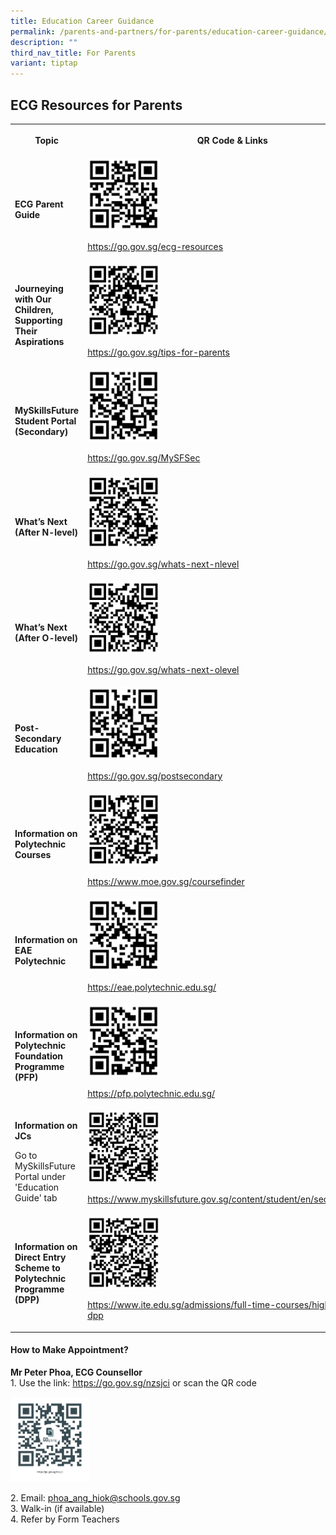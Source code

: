 ```yaml
---
title: Education Career Guidance
permalink: /parents-and-partners/for-parents/education-career-guidance/
description: ""
third_nav_title: For Parents
variant: tiptap
---
```

<h2>ECG Resources for Parents</h2>
<table style="minWidth: 50px">
<colgroup>
<col>
<col>
</colgroup>
<tbody>
<tr>
<th rowspan="1" colspan="1">
<p>Topic</p>
</th>
<th rowspan="1" colspan="1">
<p>QR Code &amp; Links</p>
</th>
</tr>
<tr>
<td rowspan="1" colspan="1">
<p><strong>ECG Parent Guide</strong>
</p>
</td>
<td rowspan="1" colspan="1">
<div class="isomer-image-wrapper">
<img style="width: 25%;" height="auto" width="100%" alt="" src="/images/For Parents/ECG_Parent_Guide_QRcode.png">
</div>
<p><a href="https://go.gov.sg/ecg-resources" rel="noopener noreferrer nofollow" target="_blank">https://go.gov.sg/ecg-resources</a>
</p>
</td>
</tr>
<tr>
<td rowspan="1" colspan="1">
<p><strong>Journeying with Our Children, Supporting Their Aspirations</strong>
</p>
</td>
<td rowspan="1" colspan="1">
<div class="isomer-image-wrapper">
<img style="width: 25%;" height="auto" width="100%" alt="" src="/images/For Parents/Journeying_with_Our_Children__Supporting_Their_Aspirations_QRcode.png">
</div>
<p><a href="https://go.gov.sg/tips-for-parents" rel="noopener noreferrer nofollow" target="_blank">https://go.gov.sg/tips-for-parents</a>
</p>
</td>
</tr>
<tr>
<td rowspan="1" colspan="1">
<p><strong>MySkillsFuture Student Portal (Secondary)</strong>
</p>
</td>
<td rowspan="1" colspan="1">
<div class="isomer-image-wrapper">
<img style="width: 25%;" height="auto" width="100%" alt="" src="/images/For Parents/MySkillsFuture_Student_Portal__Secondary__QRcode.png">
</div>
<p><a href="https://go.gov.sg/MySFSec" rel="noopener noreferrer nofollow" target="_blank">https://go.gov.sg/MySFSec</a>
</p>
</td>
</tr>
<tr>
<td rowspan="1" colspan="1">
<p><strong>What’s Next (After N-level)</strong>
</p>
</td>
<td rowspan="1" colspan="1">
<div class="isomer-image-wrapper">
<img style="width: 25%;" height="auto" width="100%" alt="" src="/images/For Parents/What_s_Next__After_N_level__QRcode.png">
</div>
<p><a href="https://go.gov.sg/whats-next-nlevel" rel="noopener noreferrer nofollow" target="_blank">https://go.gov.sg/whats-next-nlevel</a>
</p>
</td>
</tr>
<tr>
<td rowspan="1" colspan="1">
<p><strong>What’s Next (After O-level)</strong>
</p>
</td>
<td rowspan="1" colspan="1">
<div class="isomer-image-wrapper">
<img style="width: 25%;" height="auto" width="100%" alt="" src="/images/For Parents/What_s_Next__After_O_level__QRcode.png">
</div>
<p><a href="https://go.gov.sg/whats-next-olevel" rel="noopener noreferrer nofollow" target="_blank">https://go.gov.sg/whats-next-olevel</a>
</p>
</td>
</tr>
<tr>
<td rowspan="1" colspan="1">
<p><strong>Post-Secondary Education</strong>
</p>
</td>
<td rowspan="1" colspan="1">
<div class="isomer-image-wrapper">
<img style="width: 25%;" height="auto" width="100%" alt="" src="/images/For Parents/Post_Secondary_Education_QRcode.png">
</div>
<p><a href="https://go.gov.sg/postsecondary" rel="noopener noreferrer nofollow" target="_blank">https://go.gov.sg/postsecondary</a>
</p>
</td>
</tr>
<tr>
<td rowspan="1" colspan="1">
<p><strong>Information on Polytechnic Courses</strong>
</p>
</td>
<td rowspan="1" colspan="1">
<div class="isomer-image-wrapper">
<img style="width: 25%;" height="auto" width="100%" alt="" src="/images/For Parents/Information_on_Polytechnic_Courses_QRcode.png">
</div>
<p><a href="https://www.moe.gov.sg/coursefinder" rel="noopener noreferrer nofollow" target="_blank">https://www.moe.gov.sg/coursefinder</a>
</p>
</td>
</tr>
<tr>
<td rowspan="1" colspan="1">
<p><strong>Information on EAE Polytechnic</strong>
</p>
</td>
<td rowspan="1" colspan="1">
<div class="isomer-image-wrapper">
<img style="width: 25%;" height="auto" width="100%" alt="" src="/images/For Parents/Information_on_EAE_Polytechnic_QRcode.png">
</div>
<p><a href="https://eae.polytechnic.edu.sg/" rel="noopener noreferrer nofollow" target="_blank">https://eae.polytechnic.edu.sg/</a>
</p>
</td>
</tr>
<tr>
<td rowspan="1" colspan="1">
<p><strong>Information on Polytechnic Foundation Programme (PFP)</strong>
</p>
</td>
<td rowspan="1" colspan="1">
<div class="isomer-image-wrapper">
<img style="width: 25%;" height="auto" width="100%" alt="" src="/images/For Parents/Information_on_Polytechnic_Foundation_Programme__PFP__QRcode.png">
</div>
<p><a href="https://pfp.polytechnic.edu.sg/" rel="noopener noreferrer nofollow" target="_blank">https://pfp.polytechnic.edu.sg/</a>
</p>
</td>
</tr>
<tr>
<td rowspan="1" colspan="1">
<p><strong>Information on JCs</strong>
</p>
<p>Go to MySkillsFuture Portal under 'Education Guide' tab</p>
</td>
<td rowspan="1" colspan="1">
<div class="isomer-image-wrapper">
<img style="width: 25%;" height="auto" width="100%" alt="" src="/images/For Parents/Information_on_JCs_QRcode.png">
</div>
<p><a href="https://www.myskillsfuture.gov.sg/content/student/en/secondary.html" rel="noopener noreferrer nofollow" target="_blank">https://www.myskillsfuture.gov.sg/content/student/en/secondary.html</a>
</p>
</td>
</tr>
<tr>
<td rowspan="1" colspan="1">
<p><strong>Information on Direct Entry Scheme to Polytechnic Programme (DPP)</strong>
</p>
</td>
<td rowspan="1" colspan="1">
<div class="isomer-image-wrapper">
<img style="width: 25%;" height="auto" width="100%" alt="" src="/images/For Parents/Information_on_Direct_Entry_Scheme_to_Polytechnic_Programme__DPP__QRcode.png">
</div>
<p><a href="https://www.ite.edu.sg/admissions/full-time-courses/higher-nitec-dpp" rel="noopener noreferrer nofollow" target="_blank">https://www.ite.edu.sg/admissions/full-time-courses/higher-nitec-dpp</a>
</p>
</td>
</tr>
</tbody>
</table>
<h4>How to Make Appointment?</h4>
<p><strong>Mr Peter Phoa, ECG Counsellor</strong>
<br>1. Use the link: <a href="https://go.gov.sg/nzsjci" rel="noopener noreferrer nofollow" target="_blank">https://go.gov.sg/nzsjci</a> or scan the
QR code</p>
<div class="isomer-image-wrapper">
<img style="width: 25%;" height="auto" width="100%" alt="" src="/images/For Parents/ECG_Counselling_Appointment_QRcode.png">
</div>
<p>2. Email: <a href="mailto:phoa_ang_hiok@schools.gov.sg" rel="noopener noreferrer nofollow" target="_blank">phoa_ang_hiok@schools.gov.sg</a>
<br>3. Walk-in (if available)
<br>4. Refer by Form Teachers</p>